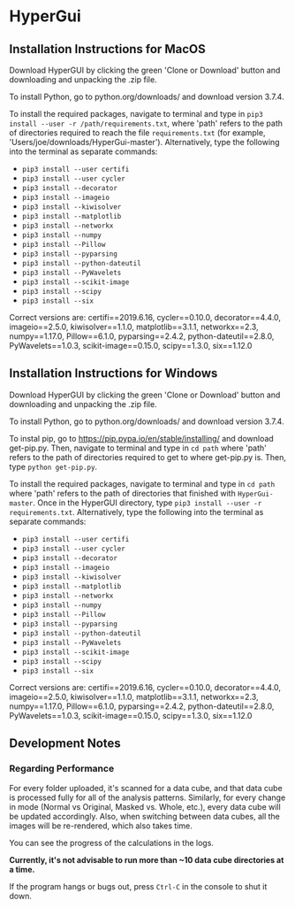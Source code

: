 # HyperGui

## Installation Instructions for MacOS
Download HyperGUI by clicking the green 'Clone or Download' button and downloading and unpacking the .zip file.

To install Python, go to python.org/downloads/ and download version 3.7.4.

To install the required packages, navigate to terminal and type in `pip3 install --user -r /path/requirements.txt`, where 'path' refers to the path of directories required to reach the file `requirements.txt` (for example, 'Users/joe/downloads/HyperGui-master'). Alternatively, type the following into the terminal as separate commands:
- `pip3 install --user certifi`
- `pip3 install --user cycler`
- `pip3 install --decorator`
- `pip3 install --imageio`
- `pip3 install --kiwisolver`
- `pip3 install --matplotlib`
- `pip3 install --networkx`
- `pip3 install --numpy`
- `pip3 install --Pillow`
- `pip3 install --pyparsing`
- `pip3 install --python-dateutil`
- `pip3 install --PyWavelets`
- `pip3 install --scikit-image`
- `pip3 install --scipy`
- `pip3 install --six`

Correct versions are: certifi==2019.6.16, cycler==0.10.0, decorator==4.4.0, imageio==2.5.0, kiwisolver==1.1.0, matplotlib==3.1.1, networkx==2.3, numpy==1.17.0, Pillow==6.1.0, pyparsing==2.4.2, python-dateutil==2.8.0, PyWavelets==1.0.3, scikit-image==0.15.0, scipy==1.3.0, six==1.12.0


## Installation Instructions for Windows
Download HyperGUI by clicking the green 'Clone or Download' button and downloading and unpacking the .zip file.

To install Python, go to python.org/downloads/ and download version 3.7.4.

To instal pip, go to https://pip.pypa.io/en/stable/installing/ and download get-pip.py. Then, navigate to terminal and type in `cd path` where 'path' refers to the path of directories required to get to where get-pip.py is. Then, type `python get-pip.py`.

To install the required packages, navigate to terminal and type in `cd path` where 'path' refers to the path of directories that finished with `HyperGui-master`. Once in the HyperGUI directory, type `pip3 install --user -r requirements.txt`. Alternatively, type the following into the terminal as separate commands:
- `pip3 install --user certifi`
- `pip3 install --user cycler`
- `pip3 install --decorator`
- `pip3 install --imageio`
- `pip3 install --kiwisolver`
- `pip3 install --matplotlib`
- `pip3 install --networkx`
- `pip3 install --numpy`
- `pip3 install --Pillow`
- `pip3 install --pyparsing`
- `pip3 install --python-dateutil`
- `pip3 install --PyWavelets`
- `pip3 install --scikit-image`
- `pip3 install --scipy`
- `pip3 install --six`

Correct versions are: certifi==2019.6.16, cycler==0.10.0, decorator==4.4.0, imageio==2.5.0, kiwisolver==1.1.0, matplotlib==3.1.1, networkx==2.3, numpy==1.17.0, Pillow==6.1.0, pyparsing==2.4.2, python-dateutil==2.8.0, PyWavelets==1.0.3, scikit-image==0.15.0, scipy==1.3.0, six==1.12.0


## Development Notes
### Regarding Performance
For every folder uploaded, it's scanned for a data cube,
and that data cube is processed fully for all of the analysis patterns.
Similarly, for every change in mode (Normal vs Original, Masked vs. Whole, etc.),
every data cube will be updated accordingly.
Also, when switching between data cubes,
all the images will be re-rendered, which also takes time.

You can see the progress of the calculations in the logs.

**Currently, it's not advisable to run more than ~10 data cube directories at a time.**

If the program hangs or bugs out, press `Ctrl-C` in the console to shut it down.
